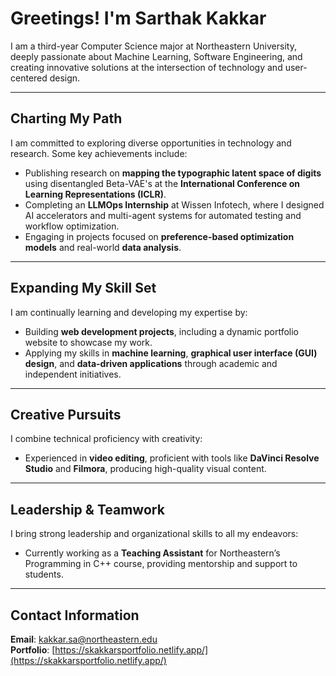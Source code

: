 # Greetings! I'm Sarthak Kakkar  

I am a third-year Computer Science major at Northeastern University, deeply passionate about Machine Learning, Software Engineering, and creating innovative solutions at the intersection of technology and user-centered design.

---

## Charting My Path  
I am committed to exploring diverse opportunities in technology and research. Some key achievements include:  
- Publishing research on **mapping the typographic latent space of digits** using disentangled Beta-VAE's at the **International Conference on Learning Representations (ICLR)**.  
- Completing an **LLMOps Internship** at Wissen Infotech, where I designed AI accelerators and multi-agent systems for automated testing and workflow optimization.  
- Engaging in projects focused on **preference-based optimization models** and real-world **data analysis**.

---

## Expanding My Skill Set  
I am continually learning and developing my expertise by:  
- Building **web development projects**, including a dynamic portfolio website to showcase my work.  
- Applying my skills in **machine learning**, **graphical user interface (GUI) design**, and **data-driven applications** through academic and independent initiatives.

---

## Creative Pursuits  
I combine technical proficiency with creativity:  
- Experienced in **video editing**, proficient with tools like **DaVinci Resolve Studio** and **Filmora**, producing high-quality visual content.

---

## Leadership & Teamwork  
I bring strong leadership and organizational skills to all my endeavors:  
- Currently working as a **Teaching Assistant** for Northeastern’s Programming in C++ course, providing mentorship and support to students.

---

## Contact Information  
**Email**: [kakkar.sa@northeastern.edu](mailto:kakkar.sa@northeastern.edu)  
**Portfolio**: [https://skakkarsportfolio.netlify.app/](https://skakkarsportfolio.netlify.app/)  
